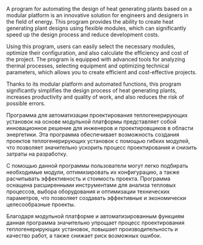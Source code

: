 A program for automating the design of heat generating plants based on a modular platform is an innovative solution for engineers and designers in the field of energy. 
This program provides the ability to create heat generating plant designs using flexible modules, which can significantly speed up the design process and reduce development costs.

Using this program, users can easily select the necessary modules, optimize their configuration, and also calculate the efficiency and cost of the project. The program is equipped 
with advanced tools for analyzing thermal processes, selecting equipment and optimizing technical parameters, which allows you to create efficient and cost-effective projects.

Thanks to its modular platform and automated functions, this program significantly simplifies the design process of heat generating plants, increases productivity and quality of work, 
and also reduces the risk of possible errors.



Программа для автоматизации проектирования теплогенерирующих установок на основе модульной платформы представляет собой инновационное решение для инженеров и проектировщиков в области 
энергетики. Эта программа обеспечивает возможность создания проектов теплогенерирующих установок с помощью гибких модулей, что позволяет значительно ускорить процесс проектирования и 
снизить затраты на разработку.

С помощью данной программы пользователи могут легко подбирать необходимые модули, оптимизировать их конфигурацию, а также расчитывать эффективность и стоимость проекта. Программа оснащена 
расширенными инструментами для анализа тепловых процессов, выбора оборудования и оптимизации технических параметров, что позволяет создавать эффективные и экономически целесообразные проекты.

Благодаря модульной платформе и автоматизированным функциям данная программа значительно упрощает процесс проектирования теплогенерирующих установок, повышает производительность и качество 
работ, а также снижает риск возможных ошибок.

